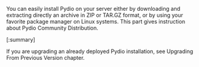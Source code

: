 

You can easily install Pydio on your server either by downloading and extracting directly an archive in ZIP or TAR.GZ format, or by using your favorite package manager on Linux systems. This part gives instruction about Pydio Community Distribution.

[:summary]

If you are upgrading an already deployed Pydio installation, see Upgrading From Previous Version chapter.

